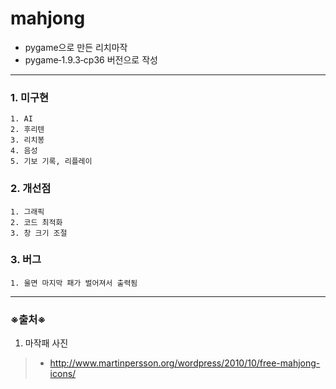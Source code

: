 # mahjong
- pygame으로 만든 리치마작
- pygame‑1.9.3‑cp36 버전으로 작성

- - -

### 1. 미구현
```
1. AI
2. 후리텐
3. 리치봉
4. 음성
5. 기보 기록, 리플레이
```

### 2. 개선점
```
1. 그래픽
2. 코드 최적화
3. 창 크기 조절
```

### 3. 버그
```
1. 울면 마지막 패가 벌어져서 출력됨
```

- - -

### ※출처※
1. 마작패 사진
> - http://www.martinpersson.org/wordpress/2010/10/free-mahjong-icons/
